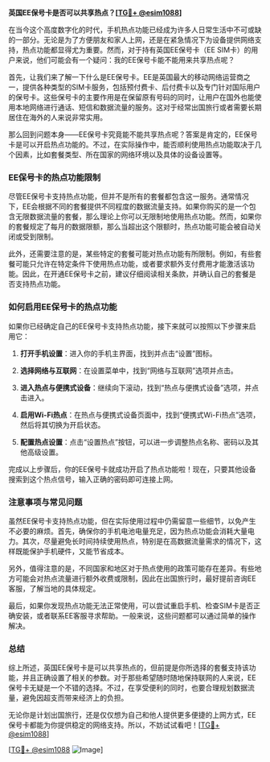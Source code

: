 **英国EE保号卡是否可以共享热点？[[TG💪+ @esim1088](https://t.me/s/esim1088)]**

在当今这个高度数字化的时代，手机热点功能已经成为许多人日常生活中不可或缺的一部分。无论是为了方便朋友和家人上网，还是在紧急情况下为设备提供网络支持，热点功能都显得尤为重要。然而，对于持有英国EE保号卡（EE SIM卡）的用户来说，他们可能会有一个疑问：我的EE保号卡能不能用来共享热点呢？

首先，让我们来了解一下什么是EE保号卡。EE是英国最大的移动网络运营商之一，提供各种类型的SIM卡服务，包括预付费卡、后付费卡以及专门针对国际用户的保号卡。这些保号卡的主要作用是在保留原有号码的同时，让用户在国外也能使用本地网络进行通话、短信和数据流量的服务。这对于经常出国旅行或者需要长期居住在海外的人来说非常实用。

那么回到问题本身——EE保号卡究竟能不能共享热点呢？答案是肯定的，EE保号卡是可以开启热点功能的。不过，在实际操作中，能否顺利使用热点功能取决于几个因素，比如套餐类型、所在国家的网络环境以及具体的设备设置等。

### **EE保号卡的热点功能限制**

尽管EE保号卡支持热点功能，但并不是所有的套餐都包含这一服务。通常情况下，EE会根据不同的套餐提供不同程度的数据流量支持。如果你购买的是一个包含无限数据流量的套餐，那么理论上你可以无限制地使用热点功能。然而，如果你的套餐规定了每月的数据限额，那么当超出这个限额时，热点功能可能会被自动关闭或受到限制。

此外，还需要注意的是，某些特定的套餐可能对热点功能有所限制。例如，有些套餐可能只允许在特定条件下使用热点功能，或者要求额外支付费用才能激活该功能。因此，在开通EE保号卡之前，建议仔细阅读相关条款，并确认自己的套餐是否支持热点功能。

### **如何启用EE保号卡的热点功能**

如果你已经确定自己的EE保号卡支持热点功能，接下来就可以按照以下步骤来启用它：

1. **打开手机设置**：进入你的手机主界面，找到并点击“设置”图标。
   
2. **选择网络与互联网**：在设置菜单中，找到“网络与互联网”选项并点击。

3. **进入热点与便携式设备**：继续向下滚动，找到“热点与便携式设备”选项，并点击进入。

4. **启用Wi-Fi热点**：在热点与便携式设备页面中，找到“便携式Wi-Fi热点”选项，然后将其切换为开启状态。

5. **配置热点设置**：点击“设置热点”按钮，可以进一步调整热点名称、密码以及其他高级设置。

完成以上步骤后，你的EE保号卡就成功开启了热点功能啦！现在，只要其他设备搜索到这个热点信号，输入正确的密码即可连接上网。

### **注意事项与常见问题**

虽然EE保号卡支持热点功能，但在实际使用过程中仍需留意一些细节，以免产生不必要的麻烦。首先，确保你的手机电池电量充足，因为热点功能会消耗大量电力。其次，尽量避免长时间持续使用热点，特别是在高数据流量需求的情况下，这样既能保护手机硬件，又能节省成本。

另外，值得注意的是，不同国家和地区对于热点使用的政策可能存在差异。有些地方可能会对热点流量进行额外收费或限制，因此在出国旅行时，最好提前咨询EE客服，了解当地的具体规定。

最后，如果你发现热点功能无法正常使用，可以尝试重启手机、检查SIM卡是否正确安装，或者联系EE客服寻求帮助。一般来说，这些问题都可以通过简单的操作解决。

### **总结**

综上所述，英国EE保号卡是可以共享热点的，但前提是你所选择的套餐支持该功能，并且正确设置了相关的参数。对于那些希望随时随地保持联网的人来说，EE保号卡无疑是一个不错的选择。不过，在享受便利的同时，也要合理规划数据流量，避免因超支而带来经济上的负担。

无论你是计划出国旅行，还是仅仅想为自己和他人提供更多便捷的上网方式，EE保号卡都能为你提供稳定的网络支持。所以，不妨试试看吧！[[TG💪+ @esim1088](https://t.me/s/esim1088)]

[[TG💪+ @esim1088](https://t.me/s/esim1088) ![Image](https://i.postimg.cc/4NQfJmqS/Snipaste-2025-05-13-00-14-12.png)]